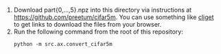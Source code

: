 1. Download part{0,...,5}.npz into this directory via instructions at
   https://github.com/preetum/cifar5m.
   You can use something like [cliget](https://addons.mozilla.org/en-US/firefox/addon/cliget/)
   to get links to download the files from your browser.
2. Run the following command from the root of this repository:
   ```
   python -m src.ax.convert_cifar5m
   ```
